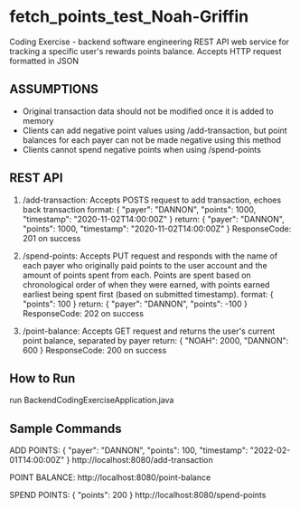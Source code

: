 # fetch_points_test_Noah-Griffin
Coding Exercise - backend software engineering
REST API web service for tracking a specific user's rewards points balance. Accepts HTTP request formatted in JSON

## ASSUMPTIONS
- Original transaction data should not be modified once it is added to memory
- Clients can add negative point values using /add-transaction, but point balances for each payer can not be made negative
using this method
- Clients cannot spend negative points when using /spend-points

## REST API
1) /add-transaction: Accepts POSTS request to add transaction, echoes back transaction
    format: { "payer": "DANNON", "points": 1000, "timestamp": "2020-11-02T14:00:00Z" }
    return: { "payer": "DANNON", "points": 1000, "timestamp": "2020-11-02T14:00:00Z" }
    ResponseCode: 201 on success
   
2) /spend-points: Accepts PUT request and responds with the name of each payer who originally paid points to the user account
and the amount of points spent from each. Points are spent based on chronological order of when they were earned, with points 
earned earliest being spent first (based on submitted timestamp).
   format: { "points": 100 }
   return: { "payer": "DANNON", "points": -100 }
   ResponseCode: 202 on success
   
3) /point-balance: Accepts GET request and returns the user's current point balance, separated by payer
    return: { "NOAH": 2000, "DANNON": 600 }
    ResponseCode: 200 on success
   
## How to Run
run BackendCodingExerciseApplication.java

## Sample Commands
ADD POINTS: { "payer": "DANNON", "points": 100, "timestamp": "2022-02-01T14:00:00Z" }
http://localhost:8080/add-transaction

POINT BALANCE: http://localhost:8080/point-balance

SPEND POINTS: { "points": 200 } http://localhost:8080/spend-points


